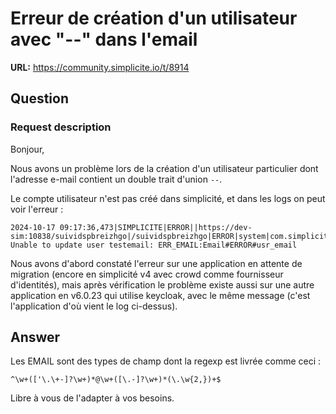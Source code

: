 # Erreur de création d'un utilisateur avec "--" dans l'email

**URL:** https://community.simplicite.io/t/8914

## Question
### Request description

Bonjour,

Nous avons un problème lors de la création d'un utilisateur particulier dont l'adresse e-mail contient un double trait d'union `--`.

Le compte utilisateur n'est pas créé dans simplicité, et dans les logs on peut voir l'erreur :
```
2024-10-17 09:17:36,473|SIMPLICITE|ERROR||https://dev-sim:10838/suividspbreizhgo|/suividspbreizhgo|ERROR|system|com.simplicite.util.SessionInfo|syncUser||Evénement: Unable to update user testemail: ERR_EMAIL:Email#ERROR#usr_email
```

Nous avons d'abord constaté l'erreur sur une application en attente de migration (encore en simplicité v4 avec crowd comme fournisseur d'identités), mais après vérification le problème existe aussi sur une autre application en v6.0.23 qui utilise keycloak, avec le même message (c'est l'application d'où vient le log ci-dessus).

## Answer
Les EMAIL sont des types de champ dont la regexp est livrée comme ceci  :

`^\w+(['\.\+-]?\w+)*@\w+([\.-]?\w+)*(\.\w{2,})+$`

Libre à vous de l'adapter à vos besoins.
